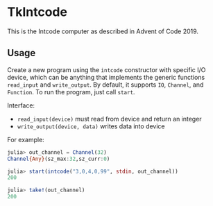 # TkIntcode

This is the Intcode computer as described in Advent of Code 2019.

## Usage

Create a new program using the `intcode` constructor with specific I/O device, which can be anything that implements the generic functions `read_input` and `write_output`. By default, it supports `IO`, `Channel`, and `Function`.  To run the program, just call `start`.

Interface:
- `read_input(device)` must read from device and return an integer
- `write_output(device, data)` writes data into device

For example:

```julia
julia> out_channel = Channel(32)
Channel{Any}(sz_max:32,sz_curr:0)

julia> start(intcode("3,0,4,0,99", stdin, out_channel))
200

julia> take!(out_channel)
200
```
